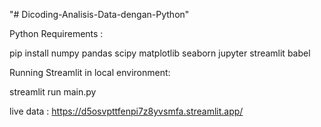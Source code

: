 "# Dicoding-Analisis-Data-dengan-Python" 

Python Requirements :

pip install numpy pandas scipy matplotlib seaborn jupyter streamlit babel

Running Streamlit in local environment:

streamlit run main.py

live data :
https://d5osvpttfenpi7z8yvsmfa.streamlit.app/
